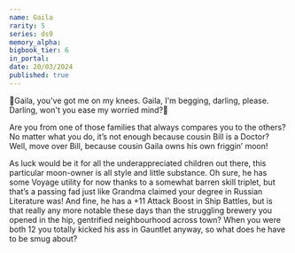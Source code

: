 ```yaml
---
name: Gaila
rarity: 5
series: ds9
memory_alpha:
bigbook_tier: 6
in_portal:
date: 20/03/2024
published: true
---
```


🎵Gaila, you've got me on my knees.
Gaila, I'm begging, darling, please.
Darling, won't you ease my worried mind?🎵

Are you from one of those families that always compares you to the others? No matter what you do, it’s not enough because cousin Bill is a Doctor? Well, move over Bill, because cousin Gaila owns his own friggin’ moon!

As luck would be it for all the underappreciated children out there, this particular moon-owner is all style and little substance. Oh sure, he has some Voyage utility for now thanks to a somewhat barren skill triplet, but that’s a passing fad just like Grandma claimed your degree in Russian Literature was! And fine, he has a +11 Attack Boost in Ship Battles, but is that really any more notable these days than the struggling brewery you opened in the hip, gentrified neighbourhood across town? When you were both 12 you totally kicked his ass in Gauntlet anyway, so what does he have to be smug about?
